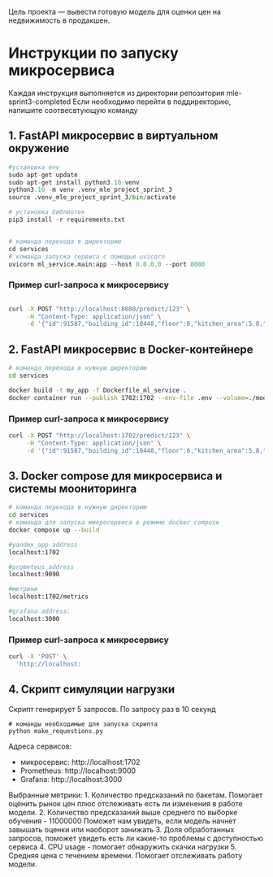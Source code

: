 Цель проекта — вывести готовую модель для оценки цен на недвижимость в продакшен. 

# Инструкции по запуску микросервиса

Каждая инструкция выполняется из директории репозитория mle-sprint3-completed
Если необходимо перейти в поддиректорию, напишите соотвесвтующую команду

## 1. FastAPI микросервис в виртуальном окружение
```python
#установка env
sudo apt-get update
sudo apt-get install python3.10-venv
python3.10 -m venv .venv_mle_project_sprint_3
source .venv_mle_project_sprint_3/bin/activate

# установка библиотек
pip3 install -r requirements.txt


# команда перехода в директорию
cd services
# команда запуска сервиса с помощью uvicorn
uvicorn ml_service.main:app --host 0.0.0.0 --port 8080

```

### Пример curl-запроса к микросервису

```bash

curl -X POST "http://localhost:8080/predict/123" \
     -H "Content-Type: application/json" \
     -d '{"id":91587,"building_id":10448,"floor":6,"kitchen_area":5.8,"living_area":43.0,"rooms":3,"is_apartment":"false","studio":"false","total_area":58.2,"build_year":1973,"building_type_int":4,"latitude":55.7171363831,"longitude":37.4607810974,"ceiling_height":2.4800000191,"flats_count":143,"floors_total":9,"has_elevator":"true"}'


```


## 2. FastAPI микросервис в Docker-контейнере

```bash
# команда перехода в нужную директорию
cd services

docker build -t my_app -f Dockerfile_ml_service .
docker container run --publish 1702:1702 --env-file .env --volume=./models:/services/models  my_app

```

### Пример curl-запроса к микросервису

```bash
curl -X POST "http://localhost:1702/predict/123" \
     -H "Content-Type: application/json" \
     -d '{"id":91587,"building_id":10448,"floor":6,"kitchen_area":5.8,"living_area":43.0,"rooms":3,"is_apartment":"false","studio":"false","total_area":58.2,"build_year":1973,"building_type_int":4,"latitude":55.7171363831,"longitude":37.4607810974,"ceiling_height":2.4800000191,"flats_count":143,"floors_total":9,"has_elevator":"true"}'
```

## 3. Docker compose для микросервиса и системы моониторинга

```bash
# команда перехода в нужную директорию
cd services
# команда для запуска микросервиса в режиме docker compose
docker compose up --build

#yandex_app address
localhost:1702

#prometeus address
localhost:9090

#метрики
localhost:1702/metrics

#grafana address:
localhost:3000

```

### Пример curl-запроса к микросервису

```bash
curl -X 'POST' \
  'http://localhost:
```

## 4. Скрипт симуляции нагрузки
Скрипт генерирует 5 запросов. По запросу раз в 10 секунд 

```
# команды необходимые для запуска скрипта
python make_requestions.py
```

Адреса сервисов:
- микросервис: http://localhost:1702
- Prometheus: http://localhost:9000
- Grafana: http://localhost:3000

Выбранные метрики:
     1. Количество предсказаний по бакетам. Помогает оценить рынок цен плюс отслеживать есть ли изменения в работе модели.
     2. Количество предсказаний выше среднего по выборке обучения - 11000000
Поможет нам увидеть, если модель начнет завышать оценки или наоборот занижать
     3. Доля обработанных запросов, поможет увидеть есть ли какие-то проблемы с доступностью сервиса
     4. CPU usage - помогает обнаружить скачки нагрузки
     5. Средняя цена с течением времени. Помогает отслеживать работу модели.

